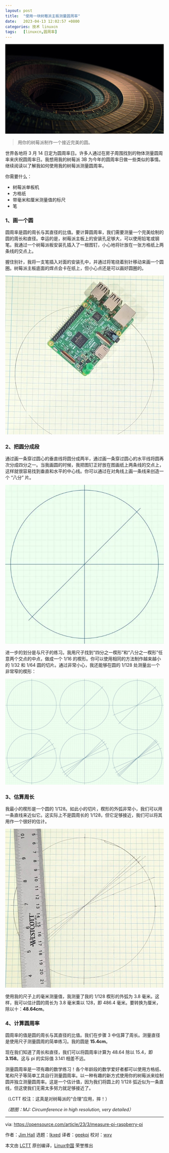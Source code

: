```yaml
---
layout: post
title:	"使用一块树莓派主板测量圆周率"
date:	2023-04-13 12:02:57 +0800 
categories:	技术 linuxcn 
tags:	[linuxcn,圆周率]
---
```



![](/Asserts/Images/album/202304/13/120203upp4tb199bbhpp59.jpg)



> 
> 用你的树莓派制作一个接近完美的圆。
> 
> 
> 


世界各地将 3 月 14 日定为圆周率日。许多人通过在房子周围找到的物体测量圆周率来庆祝圆周率日。我想用我的树莓派 3B 为今年的圆周率日做一些类似的事情。继续阅读以了解我如何使用我的树莓派测量圆周率。


你需要什么：


* 树莓派单板机
* 方格纸
* 带毫米和厘米测量值的标尺
* 笔


### 1、画一个圆


圆周率是圆的周长与其直径的比值。要计算圆周率，我们需要测量一个完美绘制的圆的周长和直径。幸运的是，树莓派主板上的安装孔足够大，可以使用铅笔或钢笔。我通过一个树莓派板安装孔插入了一根图钉，小心地将针放在一张方格纸上两条线的交点上。


握住别针，我将一支笔插入对面的安装孔中，并通过将笔绕着别针移动来画一个圆圈。树莓派主板底面的焊点会卡在纸上，但小心点还是可以画好圆圈的。


![Use the Raspberry Pi as a compass to draw a circle.](/Asserts/Images/album/202304/13/120233ia00o0ucqr070occ.jpg)


### 2、把圆分成段


通过画一条穿过圆心的垂直线将圆分成两半，通过画一条穿过圆心的水平线将圆再次分成四分之一。当我画圆的时候，我把图钉正好放在图画纸上两条线的交点上，这样就很容易找到垂直和水平的中心线。你可以通过在对角线上画一条线来创造一个 “八分” 片。


![Each small wedge is 1/8 of a circle.](/Asserts/Images/album/202304/13/120240u33bwrz38qfzb0q3.jpg)


进一步的划分是与尺子的练习。我用尺子找到“四分之一楔形”和“八分之一楔形”任意两个交点的中点，做成一个 1/16 的楔形。你可以使用相同的方法制作越来越小的 1/32 和 1/64 圆的切片。通过非常小心，我还能够在圆的 1/128 处测量出一个非常窄的楔形：


![If you are careful, you can keep dividing to find 1/128 of a circle.](/Asserts/Images/album/202304/13/120248e2u6lvjh0v1mfcmk.jpg)


### 3、估算周长


我最小的楔形是一个圆的 1/128。如此小的切片，楔形的外弧非常小，我们可以用一条直线来近似它。这实际上不是圆周长的 1/128，但它足够接近，我们可以将其用作一个很好的估计。


![Use the mm measurement on your ruler to measure the outer arc of the 1/128 segment.](/Asserts/Images/album/202304/13/120255a400rflle8irhz0w.jpg)


使用我的尺子上的毫米测量值，我测量了我的 1/128 楔形的外弧为 3.8 毫米。这样，我可以估计圆的周长为 3.8 毫米乘以 128，即 486.4 毫米。要转换为厘米，除以十：**48.64cm**。


### 4、计算圆周率


圆周率的值是圆的周长与其直径的比值。我们在步骤 3 中估算了周长。测量直径是使用尺子测量圆周的简单练习。我的圆是 **15.4cm**。


现在我们知道了周长和直径，我们可以将圆周率计算为 48.64 除以 15.4，即 **3.158**。这与 pi 的实际值 3.141 相差不远。


测量圆周率是一项有趣的数学练习！各个年龄段的数学爱好者都可以使用方格纸、笔和尺子等简单工具自行测量圆周率。以一种有趣的新方式使用你的树莓派来绘制圆并独立测量圆周率。这是一个估计值，因为我们将圆上的 1/128 弧近似为一条直线，但这使我们无需太多努力就足够接近了。


（LCTT 校注：这真是对树莓派的“合理”应用，摔！）


*（题图：MJ: Circumference in high resolution, very detailed）*




---


via: <https://opensource.com/article/23/3/measure-pi-raspberry-pi>


作者：[Jim Hall](https://opensource.com/users/jim-hall) 选题：[lkxed](https://github.com/lkxed/) 译者：[geekpi](https://github.com/geekpi) 校对：[wxy](https://github.com/wxy)


本文由 [LCTT](https://github.com/LCTT/TranslateProject) 原创编译，[Linux中国](https://linux.cn/) 荣誉推出
